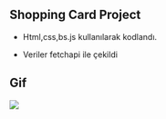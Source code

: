 ## Shopping Card Project

- Html,css,bs.js kullanılarak kodlandı.

- Veriler fetchapi ile çekildi

## Gif

<img src="shopping-card-vg.gif"/>